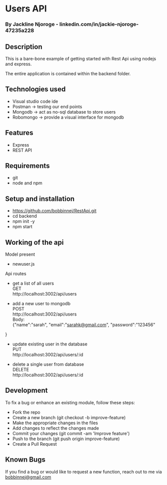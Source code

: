 # Users API
### By Jackline Njoroge - linkedin.com/in/jackie-njoroge-47235a228
## Description
This is a bare-bone example of getting started with Rest Api using nodejs and express. <br>

The entire application is contained within the backend folder.

## Technologies used
- Visual studio code ide
- Postman -> testing our end points
- Mongodb -> act as no-sql database to store users
- Robomongo -> provide a visual interface for mongodb

## Features
- Express
- REST API

## Requirements
- git
- node and npm

## Setup and installation
- https://github.com/bobbinnej/RestApi.git
- cd backend
- npm init -y
- npm start

## Working of the api
Model present
- newuser.js <br>


Api routes

- get a list of all users<br>
GET<br>
http://localhost:3002/api/users


- add a new user to mongodb<br>
POST<br>
http://localhost:3002/api/users<br>
 Body:<br>
  {"name":"sarah",
  "email":"sarahk@gmail.com",
 "password":"123456"

}
  
- update existing user in the database<br>
PUT<br>
http://localhost:3002/api/users/:id



- delete a single user from database<br>
DELETE<br>
http://localhost:3002/api/users/:id


## Development

To fix a bug or enhance an existing module, follow these steps:
- Fork the repo
- Create a new branch (git checkout -b improve-feature)
- Make the appropriate changes in the files
- Add changes to reflect the changes made
- Commit your changes (git commit -am 'Improve feature')
- Push to the branch (git push origin improve-feature)
- Create a Pull Request


## Known Bugs

If you find a bug or would like to request a new function, reach out to me via bobbinnej@gmail.com
